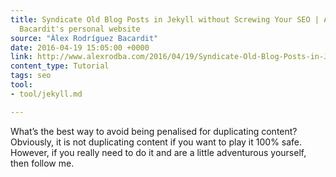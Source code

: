```yaml
---
title: Syndicate Old Blog Posts in Jekyll without Screwing Your SEO | Àlex Rodríguez
  Bacardit's personal website
source: "Àlex Rodríguez Bacardit"
date: 2016-04-19 15:05:00 +0000
link: http://www.alexrodba.com/2016/04/19/Syndicate-Old-Blog-Posts-in-Jekyll-Without-Screwing-Your-SEO.html
content_type: Tutorial
tags: seo
tool:
- tool/jekyll.md

---
```

What’s the best way to avoid being penalised for duplicating content? Obviously, it is not duplicating content if you want to play it 100% safe. However, if you really need to do it and are a little adventurous yourself, then follow me.





